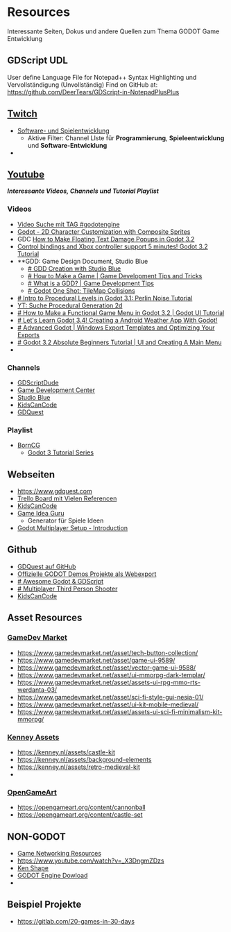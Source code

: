 # Resources
Interessante Seiten, Dokus und andere Quellen zum Thema GODOT Game Entwicklung

## GDScript UDL
User define Language File for Notepad++
Syntax Highlighting und Vervollständigung (Unvollständig)
Find on GitHub at: https://github.com/DeerTears/GDScript-in-NotepadPlusPlus

## [Twitch](https://www.twitch.tv/)
- [Software- und Spielentwicklung](https://www.twitch.tv/directory/game/Software%20and%20Game%20Development)
  - Aktive Filter: Channel LIste für **Programmierung**, **Spieleentwicklung** und **Software-Entwicklung**
- 

## [Youtube](https://www.youtube.com) 
**_Interessante Videos, Channels und Tutorial Playlist_**

### Videos
- [Video Suche mit TAG #godotengine](https://www.youtube.com/hashtag/godotengine)
 - [Godot - 2D Character Customization with Composite Sprites](https://www.youtube.com/watch?v=AkKywZDJNeE)
 - GDC [How to Make Floating Text Damage Popups in Godot 3.2](https://www.youtube.com/watch?v=UlvBqz8bhCo)
 - [Control bindings and Xbox controller support 5 minutes! Godot 3.2 Tutorial](https://www.youtube.com/watch?v=Ox1kMM0qcTk)
 - **GDD: Game Design Document, Studio Blue
	 - [# GDD Creation with Studio Blue](https://www.youtube.com/watch?v=6qB9BIEeHo0)
	 - [# How to Make a Game | Game Development Tips and Tricks](https://www.youtube.com/watch?v=qqtucnlGh1M)
	 - [# What is a GDD? | Game Development Tips](https://www.youtube.com/watch?v=uAf3k2-_mY4)
	 - [# Godot One Shot: TileMap Collisions](https://www.youtube.com/watch?v=OzgK__VowVs)
 - [# Intro to Procedural Levels in Godot 3.1: Perlin Noise Tutorial](https://www.youtube.com/watch?v=m6mu4uPGrMk)
 - [YT: Suche Procedural Generation 2d](https://www.youtube.com/results?search_query=godot%20procedural%20generation%20voxel%202d)
 - [# How to Make a Functional Game Menu in Godot 3.2 | Godot UI Tutorial](https://www.youtube.com/watch?v=p1l0M8u5EVc)
 - [# Let's Learn Godot 3.4! Creating a Android Weather App With Godot!](https://www.youtube.com/watch?v=wolyfr694yY)
 - [# Advanced Godot | Windows Export Templates and Optimizing Your Exports](https://www.youtube.com/watch?v=zKq25lXlsUE)
 - [# Godot 3.2 Absolute Beginners Tutorial | UI and Creating A Main Menu](https://www.youtube.com/watch?v=vTlJ37FDCCg&list=PLQl2eWiUO8_K2fNv6Y1s6wv4Yr-fzXCXc&index=26)
 - 


### Channels
 - [GDScriptDude](https://www.youtube.com/c/GDScriptDude/videos)
 - [Game Development Center](https://www.youtube.com/c/GameDevelopmentCenter/videos)
 - [Studio Blue](https://www.youtube.com/c/StudioBlueGames/videos)
 - [KidsCanCode](https://www.youtube.com/channel/UCNaPQ5uLX5iIEHUCLmfAgKg)
 - [GDQuest](https://www.youtube.com/c/Gdquest/videos)
 
 

### Playlist
 - [BornCG](https://www.youtube.com/channel/UCdioEctcBLd2nw2aQkl8msw )
   - [Godot 3 Tutorial Series](https://www.youtube.com/playlist?list=PLda3VoSoc_TSBBOBYwcmlamF1UrjVtccZ)



## Webseiten
 - https://www.gdquest.com
 - [Trello Board mit Vielen Referencen](https://trello.com/b/TAHIZJ9D/godot-game-tutorials)
 - [KidsCanCode](http://kidscancode.org/)
 - [Game Idea Guru](https://thattomhall.itch.io/game-idea-guru)
	 - Generator für Spiele Ideen
 - [Godot Multiplayer Setup - Introduction](http://kehomsforge.com/tutorials/multi/gdMultiplayerSetup)
 

## Github
 - [GDQuest auf GitHub](https://github.com/orgs/GDQuest/repositories)
 - [Offizielle GODOT Demos Projekte als Webexport](https://godotengine.github.io/godot-demo-projects/)
 - [# Awesome Godot & GDScript](https://github.com/hto/awesome-godot)
 - [# Multiplayer Third Person Shooter](https://github.com/jasonswearingen/TPS-MP)
 - [KidsCanCode](https://github.com/orgs/kidscancode/repositories)



## Asset Resources

### [GameDev Market](https://www.gamedevmarket.net/)
- https://www.gamedevmarket.net/asset/tech-button-collection/
- https://www.gamedevmarket.net/asset/game-ui-9589/
- https://www.gamedevmarket.net/asset/vector-game-ui-9588/
- https://www.gamedevmarket.net/asset/ui-mmorpg-dark-templar/
- https://www.gamedevmarket.net/asset/assets-ui-rpg-mmo-rts-werdanta-03/
- https://www.gamedevmarket.net/asset/sci-fi-style-gui-nesia-01/
- https://www.gamedevmarket.net/asset/ui-kit-mobile-medieval/
- https://www.gamedevmarket.net/asset/assets-ui-sci-fi-minimalism-kit-mmorpg/

### [Kenney Assets](https://kenney.nl/)
- https://kenney.nl/assets/castle-kit
- https://kenney.nl/assets/background-elements
- https://kenney.nl/assets/retro-medieval-kit
- 

### [OpenGameArt](https://opengameart.org)
- https://opengameart.org/content/cannonball
- https://opengameart.org/content/castle-set


## NON-GODOT
- [Game Networking Resources](https://github.com/ThusWroteNomad/Game-Networking-Resources)
- https://www.youtube.com/watch?v=_X3DngmZDzs
- [Ken Shape](https://tools.kenney.nl/kenshape/)
- [GODOT Engine Dowload](https://downloads.tuxfamily.org/godotengine/)
- 


## Beispiel Projekte
- https://gitlab.com/20-games-in-30-days
